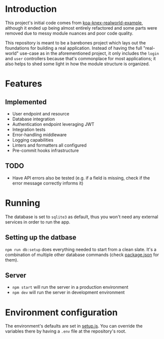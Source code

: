 # Introduction

This project's initial code comes from
[koa-knex-realworld-example](https://github.com/gothinkster/koa-knex-realworld-example),
although it ended up being almost entirely refactored and some parts were removed due to
messy module nuances and poor code quality.

This repository is meant to be a barebones project which lays out the foundations for building a real application.
Instead of having the full "real-world" use-case as in the aforementioned project, it only includes the `login`
and `user` controllers because that's commonplace for most applications; it also helps to shed some light
in how the module structure is organized.

# Features

## Implemented

- User endpoint and resource
- Database integration
- Authentication endpoint leveraging JWT
- Integration tests
- Error-handling middleware
- Logging capabilities
- Linters and formatters all configured
- Pre-commit hooks infrastructure

## TODO

- Have API errors also be tested (e.g. if a field is missing, check if the error message correctly informs it)

# Running

The database is set to `sqlite3` as default, thus you won't need any external
services in order to run the app.

## Setting up the datbase

`npm run db:setup` does everything needed to start from a clean slate. It's a
combination of multiple other database commands (check
[package.json](./package.json) for them).

## Server

- `npm start` will run the server in a production environment
- `npm dev` will run the server in development environment

# Environment configuration

The environment's defaults are set in [setup.js](./src/setup.js). You can
override the variables there by having a `.env` file at the repository's root.

